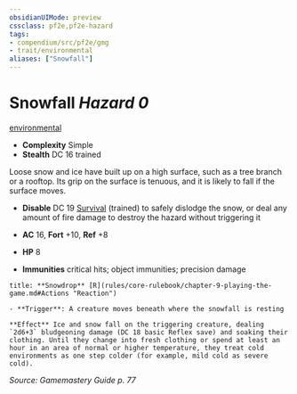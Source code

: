 ```yaml
---
obsidianUIMode: preview
cssclass: pf2e,pf2e-hazard
tags:
- compendium/src/pf2e/gmg
- trait/environmental
aliases: ["Snowfall"]
---
```

# Snowfall *Hazard 0*  
[environmental](rules/traits/environmental.md "Environmental Hazard Trait")  

- **Complexity** Simple
- **Stealth** DC 16 trained  

Loose snow and ice have built up on a high surface, such as a tree branch or a rooftop. Its grip on the surface is tenuous, and it is likely to fall if the surface moves.

- **Disable** DC 19 [Survival](compendium/skills.md#Survival) (trained) to safely dislodge the snow, or deal any amount of fire damage to destroy the hazard without triggering it  

- **AC** 16, **Fort** +10, **Ref** +8
- **HP** 8
- **Immunities** critical hits; object immunities; precision damage

```ad-embed-ability
title: **Snowdrop** [R](rules/core-rulebook/chapter-9-playing-the-game.md#Actions "Reaction")

- **Trigger**: A creature moves beneath where the snowfall is resting

**Effect** Ice and snow fall on the triggering creature, dealing `2d6+3` bludgeoning damage (DC 18 basic Reflex save) and soaking their clothing. Until they change into fresh clothing or spend at least an hour in an area of normal or higher temperature, they treat cold environments as one step colder (for example, mild cold as severe cold).
```

*Source: Gamemastery Guide p. 77*